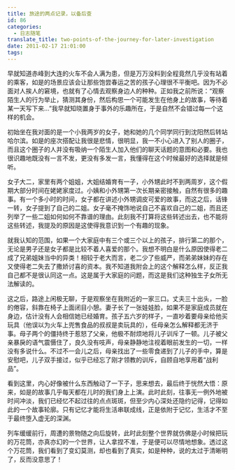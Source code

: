 ```yaml
---
title: 旅途的两点记录，以备后查
id: 86
categories:
  - 日志随笔
translate_title: two-points-of-the-journey-for-later-investigation
date: 2011-02-17 21:01:00
tags:
---
```


早就知道赤峰到大连的火车不会人满为患，但是万万没料到全程竟然几乎没有站着的乘客，如是的场景应该会让那些饱尝春运之苦的孩子心理很不平衡吧。因为不必面对人挨人的窘境，也就有了心情去观察身边人的种种。正如我之前所说：“观察陌生人的行为举止，猜测其身份，然后构思一个可能发生在他身上的故事，等待着某一天写下来…”我早就知晓置身于事外的乐趣所在，于是自然不会错过每一个这样的机会。

初始坐在我对面的是一个小我两岁的女子，她和她的几个同学同行到沈阳然后转站哈尔滨。如是的座次搭配让我很是悲情，很明显，我一不小心进入了别人的圈子，而且这个圈子的人并没有吸纳一个陌生人加入他们的聊天话题的意图和必要。我也很识趣地既没有一言不发，更没有多发一言，我懂得在这个时候最好的选择就是倾听。

女子大二，家里有两个姐姐，大姐结婚育有一子，小外甥此时不到两周岁，这个假期大部分时间在姥姥家度过。小姨和小外甥第一次长期亲密接触，自然有很多的趣事。有一个多小时的时间，女子都在讲述小外甥调皮可爱的故事，而这之后，话锋一转，女子提到了自己的二姐。女子毫不掩饰地说自己不喜欢自己的二姐，而且还列举了一些二姐如何如何不靠谱的理由。此刻我不打算将这些转述出去，也不能将这些转述，我提及的原因是这使得我意识到一个有趣的现象。

就我认知的范围，如果一个大家庭中有三个或三个以上的孩子，排行第二的那个，无论是男子还是女子都是比较不着人喜爱的那个。我想不明白是什么原因使得老二成了兄弟姐妹当中的异类！相较于老大而言，老二少了些威严，而弟弟妹妹的存在又使得老二失去了撒娇讨喜的资本。我不知道我附会上的这个解释怎么样，反正我自己都不是很认同这一点。这是属于大家庭的问题，而这是我们这种独生子女所无法解读的。

这之后，路途上闲极无聊，于是观察坐在我附近的一家三口。丈夫三十出头，一脸的倦容，斜靠在椅子上面闭目小憩。妻子长了一张娃娃脸，如果不是家庭成员就在身边，估计没有人会相信她已经婚育。孩子五六岁的样子，一直吵着要母亲给他买玩具（他误以为火车上兜售食品的叔叔是卖玩具的），任母亲怎么解释都无济于事。母子两个的僵持终于惹怒了父亲，他极不耐烦地将儿子训斥了一顿。儿子被父亲暴戾的语气震慑住了，良久没有吱声，母亲静静地注视着眼前发生的一切，一样没有多说什么。不过不一会儿之后，母亲找出了一些零食递到了儿子的手中，算是安慰吧，儿子双手接过，似乎已经忘了刚才领教的训斥，自顾自地享用着“战利品”。

看到这里，内心好像被什么东西触动了一下子，思来想去，最后终于恍然大悟：原来，如是的故事几乎每天都在儿时的我们身上上演。此时此刻，往事无一例外地被时间冲淡，我们已经忆不起过往的点点斑斑，但至少内心深处还隐约记得，记得如此的一个故事轮廓。只有记忆才能将生活串联成线，正是依附于记忆，生活才不至于最终堕入虚无的深渊。

列车缓缓前行，周遭的景物随之向后旋转，此时此刻整个世界就仿佛是小时候把玩的万花筒，亦真亦幻的一个世界，让人拿捏不准，于是便可以尽情地想象。透过这个万花筒，我们看到了变幻莫测，却也看到了真实，如是种种，说的太过于清晰明了，反而没意思了！